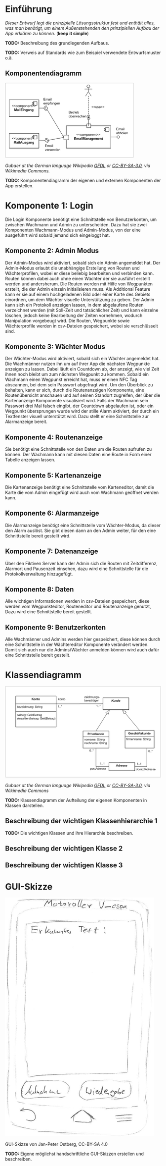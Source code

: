 # Einführung

*Dieser Entwurf legt die prinzipielle Lösungsstruktur fest und enthält alles, was man benötigt, um einem Außenstehenden den prinzipiellen Aufbau der App erklären zu können.* (**keep it simple**)

**TODO:** Beschreibung des grundlegenden Aufbaus.

**TODO:** Verweis auf Standards wie zum Beispiel verwendete Entwurfsmuster o.ä.

## Komponentendiagramm

![komponentendiagramm](images/Komponentendiagramm.png)

*Gubaer at the German language Wikipedia [GFDL](http://www.gnu.org/copyleft/fdl.html) or [CC-BY-SA-3.0](http://creativecommons.org/licenses/by-sa/3.0/), via Wikimedia Commons.*

**TODO:** Komponentendiagramm der eigenen und externen Komponenten der App erstellen.

# Komponente 1: Login

Die Login Komponente benötigt eine Schnittstelle von Benutzerkonten, um zwischen Wachmann und Admin zu unterscheiden. Dazu hat sie zwei Komponenten Wachmann-Modus und Admin-Modus, von der eine ausgeführt wird sobald jemand sich eingeloggt hat.

## Komponente 2: Admin Modus

Der Admin-Modus wird aktiviert, sobald sich ein Admin angemeldet hat. Der Admin-Modus erlaubt die unabhängige Erstellung von Routen und Wächterprofilen, wobei er diese beliebig bearbeiten und verbinden kann.
Routen können dabei auch ohne einen Wächter der sie ausführt erstellt werden und andersherum. Die Routen werden mit Hilfe von Wegpunkten
erstellt, die der Admin einzeln initialisieren muss. Als Additional Feature kann er sie auf einem hochgeladenen Bild oder einer Karte des Gebiets
einordnen, um dem Wächter visuelle Unterstützung zu geben.
Der Admin kann sich ein Protokoll anzeigen lassen, in dem abgelaufene Routen verzeichnet werden (mit Soll-Zeit und tatsächlicher Zeit) und
kann einzelne löschen, jedoch keine Bearbeitung der Zeiten vornehmen, wodurch Manipulation vorgebeugt wird. Die Routen, Wegpunkte sowie Wächterprofile werden
in csv-Dateien gespeichert, wobei sie verschlüsselt sind.

## Komponente 3: Wächter Modus 

Der Wächter-Modus wird aktiviert, sobald sich ein Wächter angemeldet hat.
Die Wachmänner nutzen ihn um auf ihrer App die nächsten Wegpunkte anzeigen zu lassen.
Dabei läuft ein Countdown ab, der anzeigt, wie viel Zeit ihnen noch bleibt um zum nächsten Wegpunkt zu kommen. Sobald ein Wachmann einen Wegpunkt erreicht hat,
muss er einen NFC Tag abscannen, bei dem sein Passwort abgefragt wird. Um den Überblick zu behalten, kann er sich, durch die Routenanzeigen Komponente, eine Routenübersicht anschauen
und auf seinen Standort zugreifen, der über die Kartenanzeige Komponente visualisiert wird. Falls der Wachmann sein Passwort drei Mal falsch eingibt, der Countdown abgelaufen ist, oder ein Wegpunkt übersprungen wurde
wird der stille Alarm aktiviert, der durch ein Textfenster visuell unterstützt wird. Dazu stellt er eine Schnittstelle zur Alarmanzeige bereit.

## Komponente 4: Routenanzeige

Sie benötigt eine Schnittstelle von den Daten um die Routen aufrufen zu können. Der Wachmann kann mit diesen Daten eine Route in Form einer Tabelle anzeigen lassen.

## Komponente 5: Kartenanzeige

Die Kartenanzeige benötigt eine Schnittstelle vom Karteneditor, damit die Karte die vom Admin eingefügt wird auch vom Wachmann geöffnet werden kann.

## Komponente 6: Alarmanzeige

Die Alarmanzeige benötigt eine Schnittstelle vom Wächter-Modus, da dieser den Alarm auslöst. Sie gibt diesen dann an den Admin weiter, für den eine Schnittstelle bereit gestellt wird.

## Komponente 7: Datenanzeige

Über den Fiktiven Server kann der Admin sich die Routen mit Zeitdifferenz, Alarmort und Pausenzeit einsehen, dazu wird eine Schnittstelle für die Protokollverwaltung hinzugefügt.

## Komponente 8: Daten

Alle wichtigen Informationen werden in csv-Dateien gespeichert, diese werden vom Wegpunkteditor, Routeneditor und Routenanzeige genutzt, Dazu wird eine Schnittstelle bereit gestellt.

## Komponente 9: Benutzerkonten

Alle Wachmänner und Admins werden hier gespeichert, diese können durch eine Schnittstelle in der Wächtereditor Komponente verändert werden. Damit sich auch nur die Admins/Wächter anmelden können wird auch dafür eine Schnittstelle bereit gestellt.
# Klassendiagramm

![klassendiagramm](images/Klassendiagramm.png)

*Gubaer at the German language Wikipedia [GFDL](http://www.gnu.org/copyleft/fdl.html) or [CC-BY-SA-3.0](http://creativecommons.org/licenses/by-sa/3.0/), via Wikimedia Commons*

**TODO:** Klassendiagramm der Aufteilung der eigenen Komponenten in Klassen darstellen.

## Beschreibung der wichtigen Klassenhierarchie 1

**TODO:** Die wichtigen Klassen und ihre Hierarchie beschreiben.

## Beschreibung der wichtigen Klasse 2

## Beschreibung der wichtigen Klasse 3

# GUI-Skizze

![GUI-Skizze von Jan-Peter Ostberg, CC-BY-SA 4.0](sketches/GUI-Skizze.png)

GUI-Skizze von Jan-Peter Ostberg, CC-BY-SA 4.0

**TODO:** Eigene möglichst handschriftliche GUI-Skizzen erstellen und beschreiben.